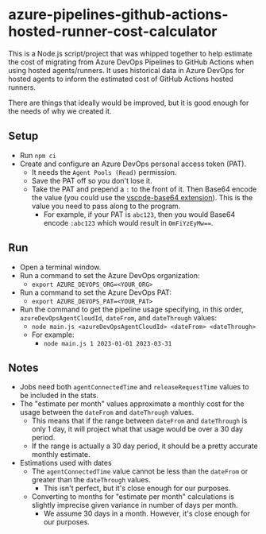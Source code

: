 # azure-pipelines-github-actions-hosted-runner-cost-calculator

This is a Node.js script/project that was whipped together to help estimate the cost of migrating from Azure DevOps Pipelines to GitHub Actions when using hosted agents/runners. It uses historical data in Azure DevOps for hosted agents to inform the estimated cost of GitHub Actions hosted runners.

There are things that ideally would be improved, but it is good enough for the needs of why we created it.

## Setup

- Run `npm ci`
- Create and configure an Azure DevOps personal access token (PAT).
  - It needs the `Agent Pools (Read)` permission.
  - Save the PAT off so you don't lose it.
  - Take the PAT and prepend a `:` to the front of it. Then Base64 encode the value (you could use the [vscode-base64 extension](https://marketplace.visualstudio.com/items?itemName=adamhartford.vscode-base64)). This is the value you need to pass along to the program.
    - For example, if your PAT is `abc123`, then you would Base64 encode `:abc123` which would result in `OmFiYzEyMw==`.

## Run

- Open a terminal window.
- Run a command to set the Azure DevOps organization:
  - `export AZURE_DEVOPS_ORG=<YOUR_ORG>`
- Run a command to set the Azure DevOps PAT:
  - `export AZURE_DEVOPS_PAT=<YOUR_PAT>`
- Run the command to get the pipeline usage specifying, in this order, `azureDevOpsAgentCloudId`, `dateFrom`, and `dateThrough` values:
  - `node main.js <azureDevOpsAgentCloudId> <dateFrom> <dateThrough>`
  - For example:
    - `node main.js 1 2023-01-01 2023-03-31`

## Notes

- Jobs need both `agentConnectedTime` and `releaseRequestTime` values to be included in the stats.
- The "estimate per month" values approximate a monthly cost for the usage between the `dateFrom` and `dateThrough` values.
  - This means that if the range between `dateFrom` and `dateThrough` is only 1 day, it will project what that usage would be over a 30 day period.
  - If the range is actually a 30 day period, it should be a pretty accurate monthly estimate.
- Estimations used with dates
  - The `agentConnectedTime` value cannot be less than the `dateFrom` or greater than the `dateThrough` values.
    - This isn't perfect, but it's close enough for our purposes.
  - Converting to months for "estimate per month" calculations is slightly imprecise given variance in number of days per month.
    - We assume 30 days in a month. However, it's close enough for our purposes.
